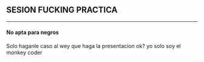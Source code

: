 ## SESION FUCKING PRACTICA
----
#### No apta para negros

Solo haganle caso al wey que haga la presentacion ok? yo solo soy el monkey coder
